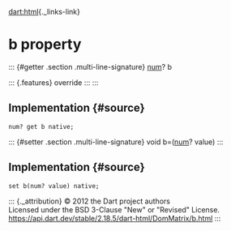 [dart:html](../../dart-html/dart-html-library){._links-link}

b property
==========

::: {#getter .section .multi-line-signature}
[num](../../dart-core/num-class)? b

::: {.features}
override
:::
:::

Implementation {#source}
--------------

``` {.language-dart data-language="dart"}
num? get b native;
```

::: {#setter .section .multi-line-signature}
void b=([num](../../dart-core/num-class)? value)
:::

Implementation {#source}
--------------

``` {.language-dart data-language="dart"}
set b(num? value) native;
```

::: {._attribution}
© 2012 the Dart project authors\
Licensed under the BSD 3-Clause \"New\" or \"Revised\" License.\
<https://api.dart.dev/stable/2.18.5/dart-html/DomMatrix/b.html>
:::
